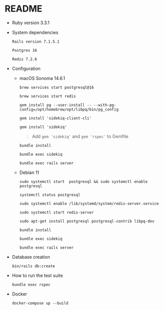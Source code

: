 # README

- Ruby version 3.3.1

- System dependencies

  `Rails version 7.1.5.1`

  `Postgres 16`

  `Redis 7.2.6`

- Configuration

  - macOS Sonoma 14.6.1

    `brew services start postgresql@16`

    `brew services start redis`

    `gem install pg --user-install -- --with-pg-config=/opt/homebrew/opt/libpq/bin/pg_config`

    `gem install 'sidekiq-client-cli'`

    `gem install 'sidekiq'`

    > Add `gem 'sidekiq'` and `gem 'rspec'` to Gemfile

    `bundle install`

    `bundle exec sidekiq`

    `bundle exec rails server`

  - Debian 11

    `sudo systemctl start  postgresql && sudo systemctl enable postgresql`

    `systemctl status postgresql`

    `sudo systemctl enable /lib/systemd/system/redis-server.service`

    `sudo systemctl start redis-server`

    `sudo apt-get install postgresql postgresql-contrib libpq-dev`

    `bundle install`

    `bundle exec sidekiq`

    `bundle exec rails server`

- Database creation

  `bin/rails db:create`

- How to run the test suite

  `bundle exec rspec`

- Docker

  `docker-compose up --build`
